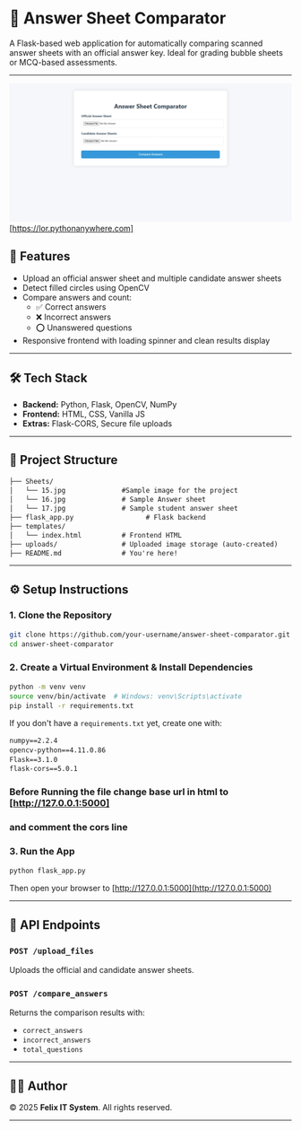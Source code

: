 # 📝 Answer Sheet Comparator

A Flask-based web application for automatically comparing scanned answer sheets with an official answer key. Ideal for grading bubble sheets or MCQ-based assessments.

---

![Screenshot of the working app](ScreenShot.jpeg)
[https://lor.pythonanywhere.com]

## 🚀 Features

- Upload an official answer sheet and multiple candidate answer sheets
- Detect filled circles using OpenCV
- Compare answers and count:
  - ✅ Correct answers
  - ❌ Incorrect answers
  - ⭕ Unanswered questions
- Responsive frontend with loading spinner and clean results display

---

## 🛠️ Tech Stack

- **Backend:** Python, Flask, OpenCV, NumPy
- **Frontend:** HTML, CSS, Vanilla JS
- **Extras:** Flask-CORS, Secure file uploads

---

## 📂 Project Structure

```
├── Sheets/
│   └── 15.jpg              #Sample image for the project 
│   └── 16.jpg              # Sample Answer sheet
│   └── 17.jpg              # Sample student answer sheet
├── flask_app.py                  # Flask backend
├── templates/
│   └── index.html          # Frontend HTML
├── uploads/                # Uploaded image storage (auto-created)
├── README.md               # You're here!
```

---

## ⚙️ Setup Instructions

### 1. Clone the Repository

```bash
git clone https://github.com/your-username/answer-sheet-comparator.git
cd answer-sheet-comparator
```

### 2. Create a Virtual Environment & Install Dependencies

```bash
python -m venv venv
source venv/bin/activate  # Windows: venv\Scripts\activate
pip install -r requirements.txt
```

If you don't have a `requirements.txt` yet, create one with:

```txt
numpy==2.2.4
opencv-python==4.11.0.86
Flask==3.1.0
flask-cors==5.0.1
```

### Before Running the file change base url in html to [http://127.0.0.1:5000]

### and comment the cors line

### 3. Run the App

```bash
python flask_app.py
```

Then open your browser to [http://127.0.0.1:5000](http://127.0.0.1:5000)

---

## 🧪 API Endpoints

### `POST /upload_files`

Uploads the official and candidate answer sheets.

### `POST /compare_answers`

Returns the comparison results with:

- `correct_answers`
- `incorrect_answers`
- `total_questions`

---





## 🧑‍💻 Author

© 2025 **Felix IT System**. All rights reserved.

---


